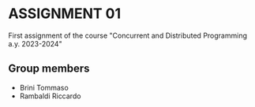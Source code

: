 # ASSIGNMENT 01
First assignment of the course "Concurrent and Distributed Programming a.y. 2023-2024"

## Group members
- Brini Tommaso
- Rambaldi Riccardo